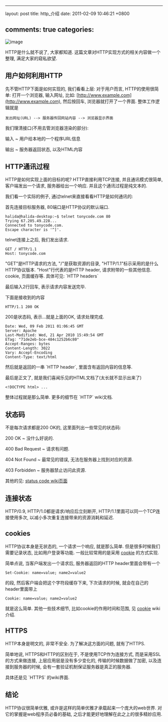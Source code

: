 
---
layout: post
title: http_介绍
date: 2011-02-09 10:46:21 +0800

comments: true
categories: 
---

![image](http://perl.apache.org/docs/2.0/user/handlers/http_cycle.gif)

HTTP是什么就不说了, 大家都知道.
这篇文章对HTTP实现方式的相关内容做一个整理, 满足大家的窥私欲望.

用户如何利用HTTP
------------------------------

先不管HTTP下面是如何实现的, 我们看看上层: 对于用户而言,
HTTP的使用很简单: 打开一个浏览器, 输入网址, 比如:
[http://www.example.com](http://www.example.com), 然后按回车,
浏览器就打开了一个界面. 整体工作逻辑就是

    发出网址(URL) --> 服务器传回网站内容 --> 浏览器显示界面

我们理清接口(不用去管浏览器渲染的部分):

输入
  ~ 用户给本地的一个程序URL信息

输出
  ~ 服务器返回状态, 以及HTML内容

HTTP通讯过程
------------------------------

HTTP是如何实现上面的目标的呢? HTTP直接利用TCP连接, 并且通讯模式很简单,
客户端发出一个请求, 服务器给出一个响应. 并且这个通讯过程是纯文本的.

我们看一个实际的例子, 通过telnet来直接看看HTTP是如何通讯的:

首先连接目标服务器, 80端口是HTTP协议的默认端口.

    halida@halida-desktop:~$ telnet tonycode.com 80
    Trying 67.205.49.228...
    Connected to tonycode.com.
    Escape character is '^]'.

telnet连接上之后, 我们发出请求.

    GET / HTTP/1.1
    Host: tonycode.com

"GET"是HTTP请求的方法, "/"是获取资源的目录,
"HTTP/1.1"标示采用的是什么HTTP协议版本. "Host"行代表的是HTTP header,
请求附带的一些其他信息. cookie, 页面缓存等. 具体可见: \`HTTP headers\`

最后输入2行回车, 表示请求内容发送完毕.

下面是接收到的内容

    HTTP/1.1 200 OK

200是状态码, 表示...就是上面的OK, 请求处理完成.

    Date: Wed, 09 Feb 2011 01:06:45 GMT
    Server: Apache
    Last-Modified: Wed, 21 Apr 2010 15:49:54 GMT
    ETag: "71de2eb-bce-484c1252b6c80"
    Accept-Ranges: bytes
    Content-Length: 3022
    Vary: Accept-Encoding
    Content-Type: text/html

然后就是返回的一串 \`HTTP header\`, 里面含有返回内容的信息等.

最后是正文了, 就是我们喜闻乐见的HTML文档了(太长就不显示出来了)

    <!DOCTYPE html> ...

整体过程就是那么简单. 更多的细节在 \`HTTP\` wiki文档.

状态码
------------------------------

不是每次请求都是200 OK的, 这里面列出一些常见的状态码:

200 OK
  ~ 没什么好说的.

400 Bad Request
  ~ 请求有问题.

404 Not Found
  ~ 最常见的错误, 无法在服务器上找到对应的资源.

403 Forbidden
  ~ 服务器禁止访问此资源.

其他的见: [status code
wiki页面](http://en.wikipedia.org/wiki/List_of_HTTP_status_codes)

连接状态
------------------------------

HTTP/0.9, HTTP/1.0都是请求/响应后立刻断开,
HTTP/1.1里面可以同一个TCP连接使用多次,
以减小多次重复连接带来的资源消耗和延迟.

cookies
------------------------------

HTTP协议本身是无状态的, 一个请求一个响应, 就是那么简单.
但是很多时候我们需要记录状态, 比如用户登录等功能. 一般比较常用的是采用
[cookie](http://en.wikipedia.org/wiki/HTTP_cookie) 的方式实现.

简单点说, 当客户端发出一个请求后, 服务器返回的HTTP header里面会带有一个

    Set-Cookie: name=value; name2=value2

的段, 然后客户端会把这个字符段缓存下来, 下次请求的时候,
就会在自己的header里面带上

    Cookie: name=value; name2=value2

就是这么简单. 其他一些技术细节, 比如cookie的作用时间和范围, 见
[cookie](http://en.wikipedia.org/wiki/HTTP_cookie) wiki介绍.

HTTPS
------------------------------

HTTP本身是明文的, 非常不安全. 为了解决这方面的问题, 就有了HTTPS.

简单地说, HTTPS和HTTP的区别在于, 不是使用TCP作为连接方式,
而是采用SSL的方式来做连接, 上层应用层是没有多少变化的,
传输的时候数据做了加密, 以及连接到服务器的时候,
会有一套验证机制保证服务器是真正的服务器.

具体还是见 \`HTTPS\` 的wiki界面.

结论
------------------------------

HTTP协议很简单优雅, 或许是这样的简单优雅才承载起来一个庞大的web世界.
对它的掌握是web程序员必备的基础,
之后才能更好地理解在此之上的很多精妙应用.
